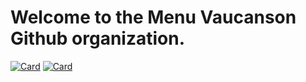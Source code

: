 # Welcome to the Menu Vaucanson Github organization.

[![Card](https://github-readme-stats.vercel.app/api/pin/?username=Menu-Vaucanson&repo=Mobile&theme=react&show_icons=true)](https://github.com/Menu-Vaucanson/Mobile)
[![Card](https://github-readme-stats.vercel.app/api/pin/?username=Menu-Vaucanson&repo=Desktop&theme=react&show_icons=true)](https://github.com/Menu-Vaucanson/Desktop)

